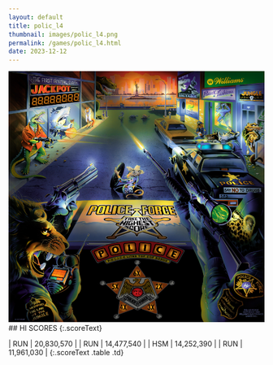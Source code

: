 ```yaml
---
layout: default
title: polic_l4
thumbnail: images/polic_l4.png
permalink: /games/polic_l4.html
date: 2023-12-12
---
```


<img src="../images/polic_l4.png" class="gameThumbnail img-fluid mx-auto align-middle">
## HI SCORES
{:.scoreText}

| RUN | 20,830,570 | 
| RUN | 14,477,540 | 
| HSM | 14,252,390 | 
| RUN | 11,961,030 | 
{:.scoreText .table .td}
